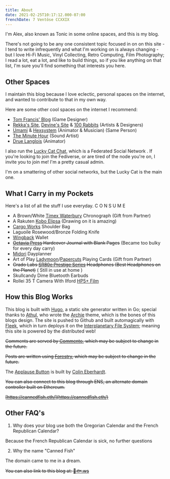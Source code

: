 ```yaml
---
title: About
date: 2021-02-25T10:17:12.000-07:00
frenchDate: 7 Ventôse CCXXIX
---
```

I'm Alex, also known as Tonic in some online spaces, and this is my blog.

There's not going to be any one consistent topic focused in on on this site - I tend to write infrequently and what I'm working on is always changing - but I love Hi-Fi Music, Vinyl Collecting, Retro Computing, Film Photography; I read a lot, eat a lot, and like to build things, so if you like anything on that list, I'm sure you'll find something that interests you here.

## Other Spaces

I maintain this blog because I love eclectic, personal spaces on the internet, and wanted to contribute to that in my own way.

Here are some other cool spaces on the internet I recommend:

* [Tom Francis' Blog](https://pentadact.com) (Game Designer)
* [Rekka's Site](https://kokorobot.ca/), [Devine's Site](https://xxiivv.com/) & [100 Rabbits](https://100r.co/site/home.html) (Artists & Designers)
* [Umami](https://www.youtube.com/c/umamianimations) & [Hexsystem](https://www.hexsystem.com/) (Animator & Musician) (Same Person)
* [The Minute Hour](https://theminutehour.com/) (Sound Artist)
* [Drue Langlois](https://www.youtube.com/user/siolgnaleurd) (Animator)

I also run the [Lucky Cat Chat](https://luckycat.chat), which is a Federated Social Network . If you're looking to join the Fediverse, or are tired of the node you're on, I invite you to join me! I'm a pretty casual admin.

I'm on a smattering of other social networks, but the Lucky Cat is the main one.

## What I Carry in my Pockets

Here's a list of all the stuff I use everyday. C O N S U M E

* A Brown/White [Timex Waterbury](https://www.timex.ca/waterbury-40mm-classic-chrono-with-leather-strap-watch/Waterbury-40mm-Classic-Chrono-with-Leather-Strap-Watch.html) Chronograph (Gift from Partner)
* A Rakuten [Kobo Elipsa](https://ca.kobobooks.com/products/kobo-elipsa) (Drawing on it is amazing)
* [Cargo Works](https://www.cargo-works.com/collections/all-products/products/13-macbook-edc-kit) Shoulder Bag
* Laguoile Rosewood/Bronze Folding Knife
* [Wingback](https://wingback.co.uk/) Wallet
* ~~[Octavia Press](https://octaviapress.ca/) Hardcover Journal with Blank Pages~~ (Became too bulky for every day carry)
* [Midori](https://www.midori-japan.co.jp/md/en/) Dayplanner
* Art of Play [Ladymoon](https://www.artofplay.com/collections/playing-cards/products/lady-moon)/[Papercuts](https://www.artofplay.com/collections/playing-cards/products/papercuts-playing-cards) Playing Cards (Gift from Partner)
* ~~Grado Labs [SR80e Prestige Series](https://gradolabs.com/headphones/prestige-series/item/1-sr80e) Headphones (Best Headphones on the Planet)~~ ( Still in use at home )
* Skullcandy Dime Bluetooth Earbuds
* Rollei 35 T Camera With Ilford [HP5+ Film](https://www.ilfordphoto.com/hp5-plus-35mm)

## How this Blog Works

This blog is built with [Hugo](https://gohugo.io/), a static site generator written in Go; special thanks to [Athul](https://github.com/athul), who wrote the [Archie](https://github.com/athul/archie) theme, which is the bones of this blogs design. The site is pushed to Github and built automagically with [Fleek](https://fleek.co/), which in turn deploys it on the [Interplanetary File System](https://ipfs.io/); meaning this site is powered by the distributed web!

~~Comments are served by [Commento](https://commento.io/), which may be subject to change in the future.~~

~~Posts are written using [Forestry](https://forestry.io "Forestry"), which may be subject to change in the future.~~

The [Applause Button](https://applause-button.com/) is built by [Colin Eberhardt](https://github.com/ColinEberhardt/).

~~You can also connect to this blog through ENS, an alternate domain controller built on Ethereum.~~

~~[https://cannedfish.eth/](https://cannedfish.eth/)~~

## Other FAQ's

1. Why does your blog use both the Gregorian Calendar and the French Republican Calendar?

Because the French Republican Calendar is sick, no further questions

2. Why the name "Canned Fish"

The domain came to me in a dream.

~~You can also link to this blog at: [🥫🐟.ws](https://🥫🐟.ws)~~